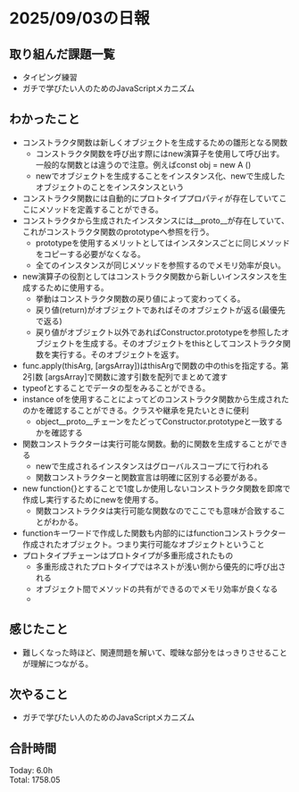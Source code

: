 # 2025/09/03の日報
## 取り組んだ課題一覧
* タイピング練習
* ガチで学びたい人のためのJavaScriptメカニズム
## わかったこと 
* コンストラクタ関数は新しくオブジェクトを生成するための雛形となる関数
  * コンストラクタ関数を呼び出す際にはnew演算子を使用して呼び出す。一般的な関数とは違うので注意。例えばconst obj = new A ()
  * newでオブジェクトを生成することをインスタンス化、newで生成したオブジェクトのことをインスタンスという
* コンストラクタ関数には自動的にプロトタイププロパティが存在していてここにメソッドを定義することができる。
* コンストラクタから生成されたインスタンスには__proto__が存在していて、これがコンストラクタ関数のprototypeへ参照を行う。
  * prototypeを使用するメリットとしてはインスタンスごとに同じメソッドをコピーする必要がなくなる。
  * 全てのインスタンスが同じメソッドを参照するのでメモリ効率が良い。
* new演算子の役割としてはコンストラクタ関数から新しいインスタンスを生成するために使用する。
  * 挙動はコンストラクタ関数の戻り値によって変わってくる。
  * 戻り値(return)がオブジェクトであればそのオブジェクトが返る(最優先で返る)
  * 戻り値がオブジェクト以外であればConstructor.prototypeを参照したオブジェクトを生成する。そのオブジェクトをthisとしてコンストラクタ関数を実行する。そのオブジェクトを返す。
* func.apply(thisArg, [argsArray])はthisArgで関数の中のthisを指定する。第2引数 [argsArray]で関数に渡す引数を配列でまとめて渡す
* typeofとすることでデータの型をみることができる。
* instance ofを使用することによってどのコンストラクタ関数から生成されたのかを確認することができる。クラスや継承を見たいときに便利
  * object__proto__チェーンをたどってConstructor.prototypeと一致するかを確認する
* 関数コンストラクターは実行可能な関数。動的に関数を生成することができる
  * newで生成されるインスタンスはグローバルスコープにて行われる
  * 関数コンストラクターと関数宣言は明確に区別する必要がある。
* new function{}とすることで1度しか使用しないコンストラクタ関数を即席で作成し実行するためにnewを使用する。
  * 関数コンストラクタは実行可能な関数なのでここでも意味が合致することがわかる。
* functionキーワードで作成した関数も内部的にはfunctionコンストラクター作成されたオブジェクト。つまり実行可能なオブジェクトということ
* プロトタイプチェーンはプロトタイプが多重形成されたもの
  * 多重形成されたプロトタイプではネストが浅い側から優先的に呼び出される
  * オブジェクト間でメソッドの共有ができるのでメモリ効率が良くなる
  *      
## 感じたこと
* 難しくなった時ほど、関連問題を解いて、曖昧な部分をはっきりさせることが理解につながる。
## 次やること
* ガチで学びたい人のためのJavaScriptメカニズム
##  合計時間 
Today: 6.0h<br>
Total: 1758.05
